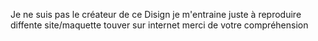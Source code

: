 Je ne suis pas le créateur de ce Disign je m'entraine juste à reproduire diffente site/maquette touver sur internet 
merci de votre compréhension 

